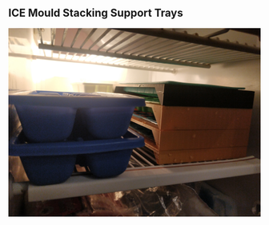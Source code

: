 ## ICE Mould Stacking Support Trays

![Ice Tray Stack in freezer.](reference/2024-11-26-15-23-26-999.jpg)
